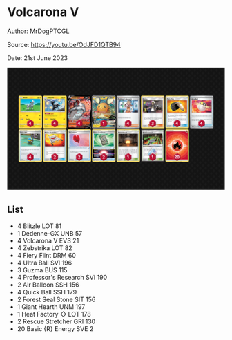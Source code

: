 # Volcarona V

Author: MrDogPTCGL

Source: <https://youtu.be/OdJFD1QTB94>

Date: 21st June 2023

![decklist](../../images/PAL/Volcarona%20V/6-%20Volcarona%20V.png)

## List

* 4 Blitzle LOT 81
* 1 Dedenne-GX UNB 57
* 4 Volcarona V EVS 21
* 4 Zebstrika LOT 82
* 4 Fiery Flint DRM 60
* 4 Ultra Ball SVI 196
* 3 Guzma BUS 115
* 4 Professor's Research SVI 190
* 2 Air Balloon SSH 156
* 4 Quick Ball SSH 179
* 2 Forest Seal Stone SIT 156
* 1 Giant Hearth UNM 197
* 1 Heat Factory ◇ LOT 178
* 2 Rescue Stretcher GRI 130
* 20 Basic {R} Energy SVE 2
